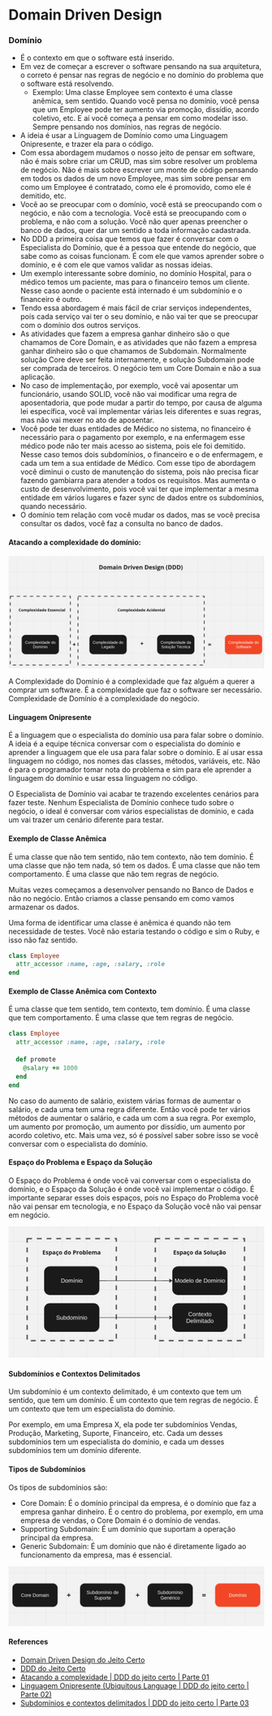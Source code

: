 # Domain Driven Design

### Domínio

- É o contexto em que o software está inserido.
- Em vez de começar a escrever o software pensando na sua arquitetura, o correto é pensar nas regras de negócio e no domínio do problema que o software está resolvendo.
  - Exemplo: Uma classe Employee sem contexto é uma classe anêmica, sem sentido. Quando você pensa no domínio, você pensa que um Employee pode ter aumento via promoção, dissídio, acordo coletivo, etc. E aí você começa a pensar em como modelar isso. Sempre pensando nos domínios, nas regras de negócio.
- A ideia é usar a Linguagem de Domínio como uma Linguagem Onipresente, e trazer ela para o código.
- Com essa abordagem mudamos o nosso jeito de pensar em software, não é mais sobre criar um CRUD, mas sim sobre resolver um problema de negócio. Não é mais sobre escrever um monte de código pensando em todos os dados de um novo Employee, mas sim sobre pensar em como um Employee é contratado, como ele é promovido, como ele é demitido, etc.
- Você ao se preocupar com o domínio, você está se preocupando com o negócio, e não com a tecnologia. Você está se preocupando com o problema, e não com a solução. Você não quer apenas preencher o banco de dados, quer dar um sentido a toda informação cadastrada.
- No DDD a primeira coisa que temos que fazer é conversar com o Especialista do Domínio, que é a pessoa que entende do negócio, que sabe como as coisas funcionam. É com ele que vamos aprender sobre o domínio, e é com ele que vamos validar as nossas ideias.
- Um exemplo interessante sobre domínio, no domínio Hospital, para o médico temos um paciente, mas para o financeiro temos um cliente. Nesse caso aonde o paciente está internado é um subdomínio e o financeiro é outro.
- Tendo essa abordagem é mais fácil de criar serviços independentes, pois cada serviço vai ter o seu domínio, e não vai ter que se preocupar com o domínio dos outros serviços.
- As atividades que fazem a empresa ganhar dinheiro são o que chamamos de Core Domain, e as atividades que não fazem a empresa ganhar dinheiro são o que chamamos de Subdomain. Normalmente solução Core deve ser feita internamente, e solução Subdomain pode ser comprada de terceiros. O negócio tem um Core Domain e não a sua aplicação.
- No caso de implementação, por exemplo, você vai aposentar um funcionário, usando SOLID, você não vai modificar uma regra de aposentadoria, que pode mudar a partir do tempo, por causa de alguma lei específica, você vai implementar várias leis diferentes e suas regras, mas não vai mexer no ato de aposentar.
- Você pode ter duas entidades de Médico no sistema, no financeiro é necessário para o pagamento por exemplo, e na enfermagem esse médico pode não ter mais acesso ao sistema, pois ele foi demitido. Nesse caso temos dois subdomínios, o financeiro e o de enfermagem, e cada um tem a sua entidade de Médico. Com esse tipo de abordagem você diminui o custo de manutenção do sistema, pois não precisa ficar fazendo gambiarra para atender a todos os requisitos. Mas aumenta o custo de desenvolvimento, pois você vai ter que implementar a mesma entidade em vários lugares e fazer sync de dados entre os subdomínios, quando necessário.
- O domínio tem relação com você mudar os dados, mas se você precisa consultar os dados, você faz a consulta no banco de dados.

#### Atacando a complexidade do domínio:

![Complexidade do Software](./images/complexidade-do-software.png)

A Complexidade do Domínio é a complexidade que faz alguém a querer a comprar um software. É a complexidade que faz o software ser necessário. Complexidade de Domínio é a complexidade do negócio.

#### Linguagem Onipresente

É a linguagem que o especialista do domínio usa para falar sobre o domínio. A ideia é a equipe técnica conversar com o especialista do domínio e aprender a linguagem que ele usa para falar sobre o domínio. E aí usar essa linguagem no código, nos nomes das classes, métodos, variáveis, etc. Não é para o programador tomar nota do problema e sim para ele aprender a linguagem do domínio e usar essa linguagem no código.

O Especialista de Domínio vai acabar te trazendo excelentes cenários para fazer teste. Nenhum Especialista de Domínio conhece tudo sobre o negócio, o ideal é conversar com vários especialistas de domínio, e cada um vai trazer um cenário diferente para testar.


#### Exemplo de Classe Anêmica

É uma classe que não tem sentido, não tem contexto, não tem domínio. É uma classe que não tem nada, só tem os dados. É uma classe que não tem comportamento. É uma classe que não tem regras de negócio.

Muitas vezes começamos a desenvolver pensando no Banco de Dados e não no negócio. Então criamos a classe pensando em como vamos armazenar os dados.

Uma forma de identificar uma classe é anêmica é quando não tem necessidade de testes. Você não estaria testando o código e sim o Ruby, e isso não faz sentido.

```ruby
class Employee
  attr_accessor :name, :age, :salary, :role
end
```

#### Exemplo de Classe Anêmica com Contexto

É uma classe que tem sentido, tem contexto, tem domínio. É uma classe que tem comportamento. É uma classe que tem regras de negócio.

```ruby
class Employee
  attr_accessor :name, :age, :salary, :role

  def promote
    @salary += 1000
  end
end
```

No caso do aumento de salário, existem várias formas de aumentar o salário, e cada uma tem uma regra diferente. Então você pode ter vários métodos de aumentar o salário, e cada um com a sua regra. Por exemplo, um aumento por promoção, um aumento por dissídio, um aumento por acordo coletivo, etc. Mais uma vez, só é possível saber sobre isso se você conversar com o especialista do domínio.

#### Espaço do Problema e Espaço da Solução

O Espaço do Problema é onde você vai conversar com o especialista do domínio, e o Espaço da Solução é onde você vai implementar o código. É importante separar esses dois espaços, pois no Espaço do Problema você não vai pensar em tecnologia, e no Espaço da Solução você não vai pensar em negócio.

![Espaço do Problema e Espaço da Solução](./images/espaco-do-problema.png)

#### Subdomínios e Contextos Delimitados

Um subdomínio é um contexto delimitado, é um contexto que tem um sentido, que tem um domínio. É um contexto que tem regras de negócio. É um contexto que tem um especialista do domínio.

Por exemplo, em uma Empresa X, ela pode ter subdomínios Vendas, Produção, Marketing, Suporte, Financeiro, etc. Cada um desses subdomínios tem um especialista do domínio, e cada um desses subdomínios tem um domínio diferente.

#### Tipos de Subdomínios

Os tipos de subdomínios são:

- Core Domain: É o domínio principal da empresa, é o domínio que faz a empresa ganhar dinheiro. É o centro do problema, por exemplo, em uma empresa de vendas, o Core Domain é o domínio de vendas.
- Supporting Subdomain: É um domínio que suportam a operação principal da empresa.
- Generic Subdomain: É um domínio que não é diretamente ligado ao funcionamento da empresa, mas é essencial.

![Tipos de Subdomínios](./images/tipos-de-subdominios.png)


#### References

- [Domain Driven Design do Jeito Certo](https://www.youtube.com/watch?v=cz6EU7Z_BhE)
- [DDD do Jeito Certo](https://ddd-do-jeito-certo.online/)
- [Atacando a complexidade | DDD do jeito certo | Parte 01](https://www.youtube.com/watch?v=2X9Q97u4tUg)
- [Linguagem Onipresente (Ubiquitous Language | DDD do jeito certo | Parte 02)](https://www.youtube.com/watch?v=HnvmpyUAITs)
- [Subdomínios e contextos delimitados | DDD do jeito certo | Parte 03](https://www.youtube.com/watch?v=9hlRHZ4Pfyo)
